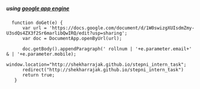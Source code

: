##### using [google app engine](https://developers.google.com/apps-script/overview)

      function doGet(e) {
          var url = 'https://docs.google.com/document/d/1W0swizgXUIsdmZmy-U3sdQs4ZX3f2Sr6marlibQwIRQ/edit?usp=sharing';
          var doc = DocumentApp.openByUrl(url);
          
          doc.getBody().appendParagraph(' rollnum | '+e.parameter.email+' & | '+e.parameter.mobile);
          window.location="http://shekharrajak.github.io/stepni_intern_task";
          redirect("http://shekharrajak.github.io/stepni_intern_task")
          return true;
       }
